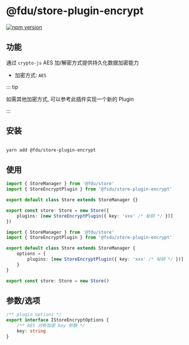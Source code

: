 # @fdu/store-plugin-encrypt

[![npm version](https://badge.fury.io/js/@fdu/store-plugin-encrypt.svg)](https://badge.fury.io/js/@fdu/store-plugin-encrypt)

## 功能

通过 `crypto-js` AES 加/解密方式提供持久化数据加密能力

-   加密方式: `AES`

::: tip

如需其他加密方式, 可以参考此插件实现一个新的 Plugin

:::

## 安装

```bash

yarn add @fdu/store-plugin-encrypt

```

## 使用

<CodeGroup>
  <CodeGroupItem title="推荐">

```typescript
import { StoreManager } from '@fdu/store'
import { StoreEncryptPlugin } from '@fsdu/store-plugin-encrypt'

export default class Store extends StoreManager {}

export const store: Store = new Store({
    plugins: [new StoreEncryptPlugin({ key: 'xxx' /* 秘钥 */ })]
})
```

  </CodeGroupItem>
  <CodeGroupItem title="在 Class 中定义">

```typescript
import { StoreManager } from '@fdu/store'
import { StoreEncryptPlugin } from '@fsdu/store-plugin-encrypt'

export default class Store extends StoreManager {
    options = {
        plugins: [new StoreEncryptPlugin({ key: 'xxx' /* 秘钥 */ })]
    }
}

export const store: Store = new Store()
```

  </CodeGroupItem>
</CodeGroup>

## 参数/选项

```typescript
/** plugin options */
export interface IStoreEncryptOptions {
    /** AES 对称加密 key 参数 */
    key: string
}
```
